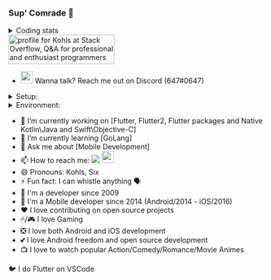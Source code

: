 ### Sup' Comrade 👋

<details> <summary> Coding stats </summary>
        <table>
                <img src="https://github-readme-stats.vercel.app/api/top-langs/?username=KohlsAdrian&hide=html&layout=compact&&bg_color=30,e96443,904e95&title_color=fff&text_color=fff" width="400px">
        </table>
</details>
                <a href="https://stackoverflow.com/users/3182210/kohls"><img src="https://stackoverflow.com/users/flair/3182210.png?theme=dark" width="208px" height="58px" alt="profile for Kohls at Stack Overflow, Q&amp;A for professional and enthusiast programmers" title="profile for Kohls at Stack Overflow, Q&amp;A for professional and enthusiast programmers"></a>
                
- <img src="https://raw.githubusercontent.com/Iku/discordicons/master/lightblue-app.ico" width="24px" height="24px"></img> Wanna talk? Reach me out on Discord (647#0647)

<details> <summary> Setup: </summary>
        
       MacBook Pro 2020: 
                (1TB/16GB) - Core i5 - Latest Stable OS
                
       iPhone 6s:
                (16GB/2GB) - Latest Stable OS
                
       iPad Pro 2021: 
                120Hz - (128GB/8GB) - M1 - Latest Stable OS
                
       Samsung 32":
                60Hz - HDMI - (1920x1080)
                
       ASUS 24":
                144Hz - HDMI - (1920x1080)
        
</details>

<details> <summary> Environment: </summary>
        
       VSCode: 
                Latest Stable
                
       XCode:
                (Swift/Objective-C) Latest Stable
                
       Android Studio:
                Latest Stable
                Kotlin Latest Stable
                
       Flutter: 
                1.22.6, 
                Latest Stable, 
                Latest Master 
                terminal: flutter, flutter2, flutter_master
                
       Dart: 
                Latest Stable
                
       Homebrew:
                Latest Stable
                
       Cocoapods: 
                Latest Stable
        
</details>

- 🔭 I’m currently working on [Flutter, Flutter2, Flutter packages and Native Kotlin\Java and Swift\Objective-C]
- 🌱 I’m currently learning [GoLang]
- 💬 Ask me about [Mobile Development]
- 📫 How to reach me: <a href="http://linkedin.com/in/adriankohls/"><img src="https://github.com/paulrobertlloyd/socialmediaicons/blob/main/linkedin-24x24.png"></img></a> <a href="https://pub.dev/publishers/adriankohls.app/packages"><img src="https://avatars.githubusercontent.com/u/1609975?s=200&v=4" width="24"></img></a> 
- 😄 Pronouns: Kohls, Six
- ⚡ Fun fact: I can whistle anything 🗣
- 🤖 I'm a developer since 2009
- 📲 I'm a Mobile developer since 2014 (Android/2014 - iOS/2016)
- ❤️ I love contributing on open source projects
- 🖱/🎮 I love Gaming
- ❎ I love both Android and iOS development
- 💕 I love Android freedom and open source development
- 📺 I love to watch popular Action/Comedy/Romance/Movie Animes

🐦 I do Flutter on VSCode
